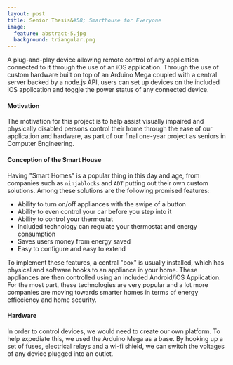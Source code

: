 ```yaml
---
layout: post
title: Senior Thesis&#58; Smarthouse for Everyone
image:
  feature: abstract-5.jpg
  background: triangular.png
---
```


A plug-and-play device allowing remote control of any application connected to it through the use of an iOS application. Through the use of custom hardware built on top of an Arduino Mega coupled with a central server backed by a node.js API, users can set up devices on the included iOS application and toggle the power status of any connected device.

#### Motivation

The motivation for this project is to help assist visually impaired and physically disabled persons control their home through the ease of our application and hardware, as part of our final one-year project as seniors in Computer Engineering.

#### Conception of the Smart House

Having "Smart Homes" is a popular thing in this day and age, from companies such as `ninjablocks` and `ADT` putting out their own custom solutions. Among these solutions are the following promised features:

* Ability to turn on/off appliances with the swipe of a button
* Ability to even control your car before you step into it
* Ability to control your thermostat
* Included technology can regulate your thermostat and energy consumption
* Saves users money from energy saved
* Easy to configure and easy to extend

To implement these features, a central "box" is usually installed, which has physical and software hooks to an appliance in your home. These appliances are then controlled using an included Android/iOS Application. For the most part, these technologies are very popular and a lot more companies are moving towards smarter homes in terms of energy effieciency and home security.

#### Hardware

In order to control devices, we would need to create our own platform. To help expediate this, we used the Arduino Mega as a base. By hooking up a set of fuses, electrical relays and a wi-fi shield, we can switch the voltages of any device plugged into an outlet. 
